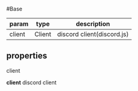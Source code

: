 #Base

param|type|description  
---|---|--- 
client|Client|discord client(discord.js)  
  
## properties   
client  

**client**
discord client